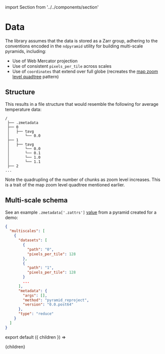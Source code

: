 import Section from '../../components/section'

# Data

The library assumes that the data is stored as a Zarr group, adhering to the conventions encoded in the `ndpyramid` utility for building multi-scale pyramids, including:

- Use of Web Mercator projection
- Use of consistent `pixels_per_tile` across scales
- Use of `coordinates` that extend over full globe (recreates the [map zoom level quadtree](https://docs.mapbox.com/help/glossary/zoom-level/#zoom-level-quadtrees) pattern\)

## Structure

This results in a file structure that would resemble the following for average temperature data:

```
/
 ├── .zmetadata
 ├── 0
 │   ├── tavg
 │       └── 0.0
 ├── 1
 │   ├── tavg
 │       └── 0.0
 │       └── 0.1
 │       └── 1.0
 │       └── 1.1
 ├── 2
...
```

Note the quadrupling of the number of chunks as zoom level increases. This is a trait of the map zoom level quadtree mentioned earlier.

## Multi-scale schema

See an example `.zmetadata['.zattrs']` [value](https://storage.googleapis.com/carbonplan-maps/v2/demo/2d/tavg/.zmetadata) from a pyramid created for a demo:

```json
{
  "multiscales": [
    {
      "datasets": [
        {
          "path": "0",
          "pixels_per_tile": 128
        },
        {
          "path": "1",
          "pixels_per_tile": 128
        }
        ...
      ],
      "metadata": {
        "args": [],
        "method": "pyramid_reproject",
        "version": "0.0.post64"
      },
      "type": "reduce"
    }
  ]
}
```

export default ({ children }) => <Section name='data'>{children}</Section>
